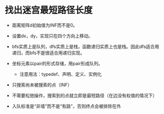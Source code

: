 # 找出迷宫最短路径长度

- 距离矩阵d初始值为INF而不是0。
- 设置dx，dy，实现只在四个方向上移动。

- bfs实质上是队列，dfs实质上是栈，函数递归实质上也是栈。因此dfs适合用递归，而bfs不是很适合用递归实现。
- 坐标元素以pair的形式存储，用pair形成队列。
    - 注意用法：typedef、声明、定义、实例化

- 只搜索尚未被搜索的点（INF）
- 不需要松弛操作，搜索到的点就立即是最短路径（在边没有权值的情况下）
- 入队标准是“非墙”而不是“有路”，否则终点会被排除在外
